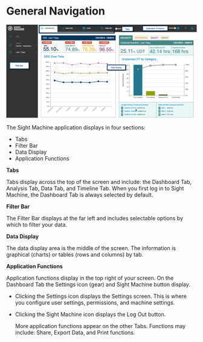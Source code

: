# General Navigation

![](/assets/generalNav7_28_16.png)

The Sight Machine application displays in four sections:

* Tabs
* Filter Bar
* Data Display
* Application Functions

**Tabs**

Tabs display across the top of the screen and include: the Dashboard Tab, Analysis Tab, Data Tab, and Timeline Tab. When you first log in to Sight Machine, the Dashboard Tab is always selected by default.

**Filter Bar**

The Filter Bar displays at the far left and includes selectable options by which to filter your data.

**Data Display**

The data display area is the middle of the screen. The information is graphical \(charts\) or tables \(rows and columns\) by tab.

**Application Functions**

Application functions display in the top right of your screen. On the Dashboard Tab the Settings icon \(gear\) and Sight Machine button display.

* Clicking the Settings icon displays the Settings screen. This is where you configure user settings, permissions, and machine settings.
* Clicking the Sight Machine icon displays the Log Out button.

  More application functions appear on the other Tabs. Functions may include: Share, Export Data, and Print functions.


